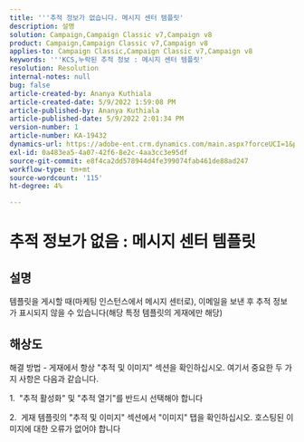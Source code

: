 ```yaml
---
title: '''추적 정보가 없습니다. 메시지 센터 템플릿'
description: 설명
solution: Campaign,Campaign Classic v7,Campaign v8
product: Campaign,Campaign Classic v7,Campaign v8
applies-to: Campaign Classic,Campaign Classic v7,Campaign v8
keywords: '''KCS,누락된 추적 정보 : 메시지 센터 템플릿'
resolution: Resolution
internal-notes: null
bug: false
article-created-by: Ananya Kuthiala
article-created-date: 5/9/2022 1:59:08 PM
article-published-by: Ananya Kuthiala
article-published-date: 5/9/2022 2:01:34 PM
version-number: 1
article-number: KA-19432
dynamics-url: https://adobe-ent.crm.dynamics.com/main.aspx?forceUCI=1&pagetype=entityrecord&etn=knowledgearticle&id=b38acf2e-a0cf-ec11-a7b5-0022480a8e40
exl-id: 0a483ea5-4a07-42f6-8e2c-4aa3cc3e95df
source-git-commit: e8f4ca2dd578944d4fe399074fab461de88ad247
workflow-type: tm+mt
source-wordcount: '115'
ht-degree: 4%

---
```


# 추적 정보가 없음 : 메시지 센터 템플릿

## 설명

템플릿을 게시할 때(마케팅 인스턴스에서 메시지 센터로), 이메일을 보낸 후 추적 정보가 표시되지 않을 수 있습니다(해당 특정 템플릿의 게재에만 해당)

## 해상도


해결 방법 - 게재에서 항상 &quot;추적 및 이미지&quot; 섹션을 확인하십시오. 여기서 중요한 두 가지 사항은 다음과 같습니다.

1.  &quot;추적 활성화&quot; 및 &quot;추적 열기&quot;를 반드시 선택해야 합니다

2.  게재 템플릿의 &quot;추적 및 이미지&quot; 섹션에서 &quot;이미지&quot; 탭을 확인하십시오. 호스팅된 이미지에 대한 오류가 없어야 합니다
